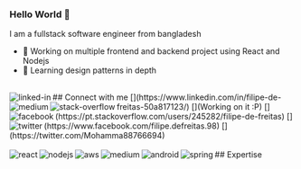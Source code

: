 ### Hello World 👋
I am a fullstack software engineer from bangladesh
- 🔭 Working on multiple frontend and backend project using React and Nodejs
- 🌱 Learning design patterns in depth
<br>
## Connect with me
[<img align="left" alt="linked-in" src="https://img.shields.io/badge/linkedin-%230077B5.svg?&style=for-the-badge&logo=linkedin&logoColor=white" />](https://www.linkedin.com/in/filipe-de-freitas-50a817123/)
[<img align="left" alt="medium" src="https://img.shields.io/badge/medium-%2312100E.svg?&style=for-the-badge&logo=medium&logoColor=white" />](Working on it :P)
[<img align="left" alt="stack-overflow" src="https://img.shields.io/badge/stack%20overflow-FE7A16?logo=stack-overflow&logoColor=white&style=for-the-badge" />](https://pt.stackoverflow.com/users/245282/filipe-de-freitas)
[<img align="left" alt="facebook" src="https://img.shields.io/badge/facebook-%231877F2.svg?&style=for-the-badge&logo=facebook&logoColor=white" />](https://www.facebook.com/filipe.defreitas.98)
[<img align="left" alt="twitter" src="https://img.shields.io/badge/twitter-%231DA1F2.svg?&style=for-the-badge&logo=twitter&logoColor=white" />](https://twitter.com/Mohamma88766694)
<br>
<br>
## Expertise
<img align="left" alt="react" src="https://img.shields.io/badge/react%20-%2320232a.svg?&style=for-the-badge&logo=react&logoColor=%2361DAFB" />
<img align="left" alt="nodejs" src="https://img.shields.io/badge/node.js%20-%2343853D.svg?&style=for-the-badge&logo=node.js&logoColor=white" />
<img align="left" alt="aws" src="https://img.shields.io/badge/Amazon%20AWS-%23232F3E?logo=amazon-aws&logoColor=white&style=for-the-badge" />
<img align="left" alt="medium" src="https://img.shields.io/badge/postgres-%23316192.svg?&style=for-the-badge&logo=postgresql&logoColor=white" />
<img align="left" alt="android" src="https://img.shields.io/badge/Android-3DDC84?logo=android&logoColor=white&style=for-the-badge" />
<img align="left" alt="spring" src="https://img.shields.io/badge/spring%20-%236DB33F.svg?&style=for-the-badge&logo=spring&logoColor=white" />
<br>
<br>
